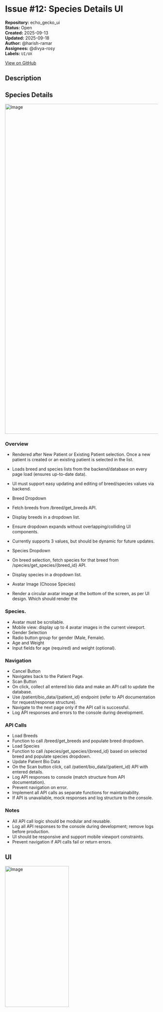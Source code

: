 # Issue #12: Species Details UI

**Repository:** echo_gecko_ui  
**Status:** Open  
**Created:** 2025-09-13  
**Updated:** 2025-09-18  
**Author:** @harish-ramar  
**Assignees:** @divya-rosy  
**Labels:** `UI/UX`  

[View on GitHub](https://github.com/Simtestlab/echo_gecko_ui/issues/12)

## Description

## Species Details

<img width="1143" height="1084" alt="Image" src="https://github.com/user-attachments/assets/d37a8a34-7d69-423d-a9b6-6d9d2f2358e8" />

### Overview

-   Rendered after New Patient or Existing Patient selection. Once a new patient is created or an existing patient is selected in the list.
    
-   Loads breed and species lists from the backend/database on every page load (ensures up-to-date data).
    
-   UI must support easy updating and editing of breed/species values via backend.

-   Breed Dropdown
-   Fetch breeds from /breed/get_breeds API.
-   Display breeds in a dropdown list.
-   Ensure dropdown expands without overlapping/colliding UI components.
-   Currently supports 3 values, but should be dynamic for future updates.
-   Species Dropdown
-   On breed selection, fetch species for that breed from /species/get_species/{breed_id} API.
-   Display species in a dropdown list.
-   Avatar Image (Choose Species)
-   Render a circular avatar image at the bottom of the screen, as per UI design. Which should render the 

### Species.
-   Avatar must be scrollable.
-   Mobile view: display up to 4 avatar images in the current viewport.
-   Gender Selection
-   Radio button group for gender (Male, Female).
-   Age and Weight
-   Input fields for age (required) and weight (optional).

### Navigation
-   Cancel Button
-   Navigates back to the Patient Page.
-   Scan Button
-   On click, collect all entered bio data and make an API call to update the database.
-   Use /patient/bio_data/{patient_id} endpoint (refer to API documentation for request/response structure).
-   Navigate to the next page only if the API call is successful.
-   Log API responses and errors to the console during development.

### API Calls
-   Load Breeds
-   Function to call /breed/get_breeds and populate breed dropdown.
-   Load Species
-   Function to call /species/get_species/{breed_id} based on selected breed and populate species dropdown.
-   Update Patient Bio Data
-   On the Scan button click, call /patient/bio_data/{patient_id} API with entered details.
-   Log API responses to console (match structure from API documentation).
-   Prevent navigation on error.
-   Implement all API calls as separate functions for maintainability. 
-   If API is unavailable, mock responses and log structure to the console.

### Notes

-   All API call logic should be modular and reusable.
-   Log all API responses to the console during development; remove logs before production.
-   UI should be responsive and support mobile viewport constraints.
-   Prevent navigation if API calls fail or return errors.

## UI

<img width="210" height="463" alt="Image" src="https://github.com/user-attachments/assets/9247a536-9141-4251-8ee3-992e560c37ae" />

